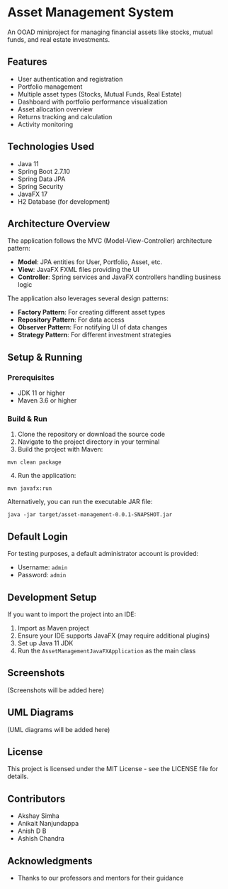 # Asset Management System

An OOAD miniproject for managing financial assets like stocks, mutual funds, and real estate investments.

## Features

- User authentication and registration
- Portfolio management
- Multiple asset types (Stocks, Mutual Funds, Real Estate)
- Dashboard with portfolio performance visualization
- Asset allocation overview
- Returns tracking and calculation
- Activity monitoring

## Technologies Used

- Java 11
- Spring Boot 2.7.10
- Spring Data JPA
- Spring Security
- JavaFX 17
- H2 Database (for development)

## Architecture Overview

The application follows the MVC (Model-View-Controller) architecture pattern:

- **Model**: JPA entities for User, Portfolio, Asset, etc.
- **View**: JavaFX FXML files providing the UI
- **Controller**: Spring services and JavaFX controllers handling business logic

The application also leverages several design patterns:
- **Factory Pattern**: For creating different asset types
- **Repository Pattern**: For data access
- **Observer Pattern**: For notifying UI of data changes
- **Strategy Pattern**: For different investment strategies

## Setup & Running

### Prerequisites

- JDK 11 or higher
- Maven 3.6 or higher

### Build & Run

1. Clone the repository or download the source code
2. Navigate to the project directory in your terminal
3. Build the project with Maven:

```
mvn clean package
```

4. Run the application:

```
mvn javafx:run
```

Alternatively, you can run the executable JAR file:

```
java -jar target/asset-management-0.0.1-SNAPSHOT.jar
```

## Default Login

For testing purposes, a default administrator account is provided:
- Username: `admin`
- Password: `admin`

## Development Setup

If you want to import the project into an IDE:

1. Import as Maven project
2. Ensure your IDE supports JavaFX (may require additional plugins)
3. Set up Java 11 JDK
4. Run the `AssetManagementJavaFXApplication` as the main class

## Screenshots

(Screenshots will be added here)

## UML Diagrams

(UML diagrams will be added here)

## License

This project is licensed under the MIT License - see the LICENSE file for details.

## Contributors

- Akshay Simha
- Anikait Nanjundappa
- Anish D B
- Ashish Chandra

## Acknowledgments

- Thanks to our professors and mentors for their guidance 
